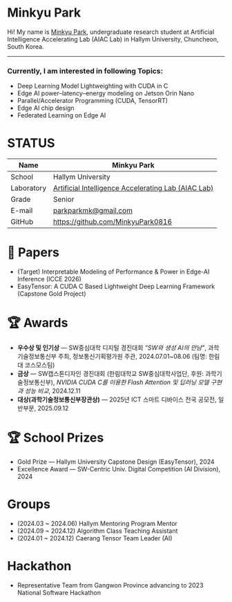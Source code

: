 # Minkyu Park

Hi! My name is [Minkyu Park](https://github.com/MinkyuPark0816?tab=repositories), undergraduate research student at Artificial Intelligence Accelerating Lab (AIAC Lab) in Hallym University, Chuncheon, South Korea. 
<!--![alt text](https://github.com/yourgithubid/yourgithubid/blob/main/profile.png?raw=true)
-->
---
### Currently, I am interested in following Topics:
- Deep Learning Model Lightweighting with CUDA in C
- Edge AI power–latency–energy modeling on Jetson Orin Nano
- Parallel/Accelerator Programming (CUDA, TensorRT)
- Edge AI chip design
- Federated Learning on Edge AI

# STATUS
|Name|Minkyu Park|
|----|----|
|School|Hallym University|
|Laboratory| [Artificial Intelligence Accelerating Lab (AIAC Lab)](https://sites.google.com/site/embeddedsochallymuniv/project)|
|Grade|Senior|
|E-mail|parkparkmk@gmail.com|
|GitHub|https://github.com/MinkyuPark0816|

# 📄 Papers
- (Target) Interpretable Modeling of Performance & Power in Edge-AI Inference (ICCE 2026)
- EasyTensor: A CUDA C Based Lightweight Deep Learning Framework (Capstone Gold Project)

# 🏆 Awards
- **우수상 및 인기상** — SW중심대학 디지털 경진대회 *“SW와 생성 AI의 만남”*, 과학기술정보통신부 주최, 정보통신기획평가원 주관, 2024.07.01~08.06 (팀명: 한림대 코스모스팀)
- **금상** — SW캡스톤디자인 경진대회 (한림대학교 SW중심대학사업단, 후원: 과학기술정보통신부), *NVIDIA CUDA C를 이용한 Flash Attention 및 딥러닝 모델 구현과 성능 비교*, 2024.12.11
- **대상(과학기술정보통신부장관상)** — 2025년 ICT 스마트 디바이스 전국 공모전, 일반부문, 2025.09.12

# 🏆 School Prizes
- Gold Prize — Hallym University Capstone Design (EasyTensor), 2024
- Excellence Award — SW-Centric Univ. Digital Competition (AI Division), 2024

# Groups
- (2024.03 ~ 2024.06) Hallym Mentoring Program Mentor
- (2024.09 ~ 2024.12) Algorithm Class Teaching Assistant
- (2024.01 ~ 2024.12) Caerang Tensor Team Leader (AI)

# Hackathon
- Representative Team from Gangwon Province advancing to 2023 National Software Hackathon
